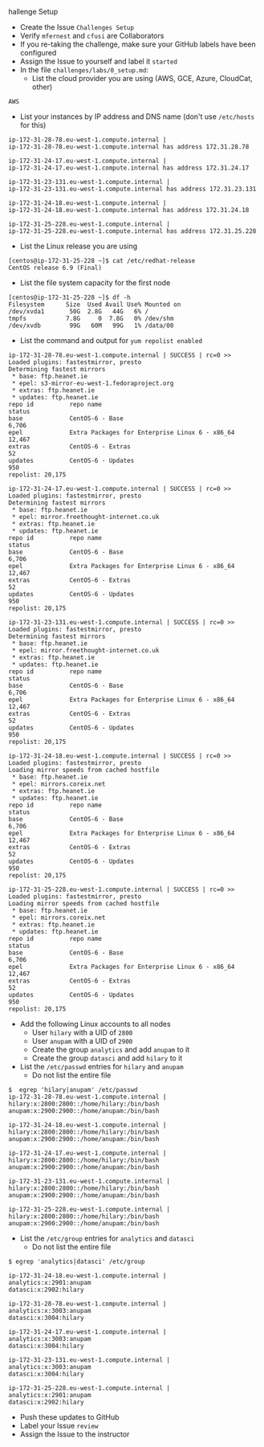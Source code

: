 hallenge Setup

* Create the Issue `Challenges Setup`
* Verify `mfernest` and `cfusi` are Collaborators
* If you re-taking the challenge, make sure your GitHub labels have been configured
* Assign the Issue to yourself and label it `started`
* In the file `challenges/labs/0_setup.md`:
  * List the cloud provider you are using (AWS, GCE, Azure, CloudCat, other)
```
AWS
```
  * List your instances by IP address and DNS name (don't use `/etc/hosts` for this)
```
ip-172-31-28-78.eu-west-1.compute.internal |
ip-172-31-28-78.eu-west-1.compute.internal has address 172.31.28.78

ip-172-31-24-17.eu-west-1.compute.internal |
ip-172-31-24-17.eu-west-1.compute.internal has address 172.31.24.17

ip-172-31-23-131.eu-west-1.compute.internal |
ip-172-31-23-131.eu-west-1.compute.internal has address 172.31.23.131

ip-172-31-24-18.eu-west-1.compute.internal |
ip-172-31-24-18.eu-west-1.compute.internal has address 172.31.24.18

ip-172-31-25-228.eu-west-1.compute.internal | 
ip-172-31-25-228.eu-west-1.compute.internal has address 172.31.25.228
```
  * List the Linux release you are using 
```
[centos@ip-172-31-25-228 ~]$ cat /etc/redhat-release
CentOS release 6.9 (Final)
```
  * List the file system capacity for the first node 
```
[centos@ip-172-31-25-228 ~]$ df -h
Filesystem      Size  Used Avail Use% Mounted on
/dev/xvda1       50G  2.8G   44G   6% /
tmpfs           7.8G     0  7.8G   0% /dev/shm
/dev/xvdb        99G   60M   99G   1% /data/00
```
  * List the command and output for `yum repolist enabled` 
```
ip-172-31-28-78.eu-west-1.compute.internal | SUCCESS | rc=0 >>
Loaded plugins: fastestmirror, presto
Determining fastest mirrors
 * base: ftp.heanet.ie
 * epel: s3-mirror-eu-west-1.fedoraproject.org
 * extras: ftp.heanet.ie
 * updates: ftp.heanet.ie
repo id          repo name                                                status
base             CentOS-6 - Base                                           6,706
epel             Extra Packages for Enterprise Linux 6 - x86_64           12,467
extras           CentOS-6 - Extras                                            52
updates          CentOS-6 - Updates                                          950
repolist: 20,175

ip-172-31-24-17.eu-west-1.compute.internal | SUCCESS | rc=0 >>
Loaded plugins: fastestmirror, presto
Determining fastest mirrors
 * base: ftp.heanet.ie
 * epel: mirror.freethought-internet.co.uk
 * extras: ftp.heanet.ie
 * updates: ftp.heanet.ie
repo id          repo name                                                status
base             CentOS-6 - Base                                           6,706
epel             Extra Packages for Enterprise Linux 6 - x86_64           12,467
extras           CentOS-6 - Extras                                            52
updates          CentOS-6 - Updates                                          950
repolist: 20,175

ip-172-31-23-131.eu-west-1.compute.internal | SUCCESS | rc=0 >>
Loaded plugins: fastestmirror, presto
Determining fastest mirrors
 * base: ftp.heanet.ie
 * epel: mirror.freethought-internet.co.uk
 * extras: ftp.heanet.ie
 * updates: ftp.heanet.ie
repo id          repo name                                                status
base             CentOS-6 - Base                                           6,706
epel             Extra Packages for Enterprise Linux 6 - x86_64           12,467
extras           CentOS-6 - Extras                                            52
updates          CentOS-6 - Updates                                          950
repolist: 20,175

ip-172-31-24-18.eu-west-1.compute.internal | SUCCESS | rc=0 >>
Loaded plugins: fastestmirror, presto
Loading mirror speeds from cached hostfile
 * base: ftp.heanet.ie
 * epel: mirrors.coreix.net
 * extras: ftp.heanet.ie
 * updates: ftp.heanet.ie
repo id          repo name                                                status
base             CentOS-6 - Base                                           6,706
epel             Extra Packages for Enterprise Linux 6 - x86_64           12,467
extras           CentOS-6 - Extras                                            52
updates          CentOS-6 - Updates                                          950
repolist: 20,175

ip-172-31-25-228.eu-west-1.compute.internal | SUCCESS | rc=0 >>
Loaded plugins: fastestmirror, presto
Loading mirror speeds from cached hostfile
 * base: ftp.heanet.ie
 * epel: mirrors.coreix.net
 * extras: ftp.heanet.ie
 * updates: ftp.heanet.ie
repo id          repo name                                                status
base             CentOS-6 - Base                                           6,706
epel             Extra Packages for Enterprise Linux 6 - x86_64           12,467
extras           CentOS-6 - Extras                                            52
updates          CentOS-6 - Updates                                          950
repolist: 20,175
```
* Add the following Linux accounts to all nodes
  * User `hilary` with a UID of `2800`
  * User `anupam` with a UID of `2900`
  * Create the group `analytics` and add `anupam` to it
  * Create the group `datasci` and add `hilary` to it
* List the `/etc/passwd` entries for `hilary` and `anupam` 
  * Do not list the entire file
```
$  egrep 'hilary|anupam' /etc/passwd
ip-172-31-28-78.eu-west-1.compute.internal | 
hilary:x:2800:2800::/home/hilary:/bin/bash
anupam:x:2900:2900::/home/anupam:/bin/bash

ip-172-31-24-18.eu-west-1.compute.internal |
hilary:x:2800:2800::/home/hilary:/bin/bash
anupam:x:2900:2900::/home/anupam:/bin/bash

ip-172-31-24-17.eu-west-1.compute.internal | 
hilary:x:2800:2800::/home/hilary:/bin/bash
anupam:x:2900:2900::/home/anupam:/bin/bash

ip-172-31-23-131.eu-west-1.compute.internal | 
hilary:x:2800:2800::/home/hilary:/bin/bash
anupam:x:2900:2900::/home/anupam:/bin/bash

ip-172-31-25-228.eu-west-1.compute.internal | 
hilary:x:2800:2800::/home/hilary:/bin/bash
anupam:x:2900:2900::/home/anupam:/bin/bash
```
* List the `/etc/group` entries for `analytics` and `datasci` 
  * Do not list the entire file
```
$ egrep 'analytics|datasci' /etc/group

ip-172-31-24-18.eu-west-1.compute.internal | 
analytics:x:2901:anupam
datasci:x:2902:hilary

ip-172-31-28-78.eu-west-1.compute.internal | 
analytics:x:3003:anupam
datasci:x:3004:hilary

ip-172-31-24-17.eu-west-1.compute.internal | 
analytics:x:3003:anupam
datasci:x:3004:hilary

ip-172-31-23-131.eu-west-1.compute.internal | 
analytics:x:3003:anupam
datasci:x:3004:hilary

ip-172-31-25-228.eu-west-1.compute.internal |
analytics:x:2901:anupam
datasci:x:2902:hilary
```
* Push these updates to GitHub 
* Label your Issue `review` 
* Assign the Issue to the instructor
